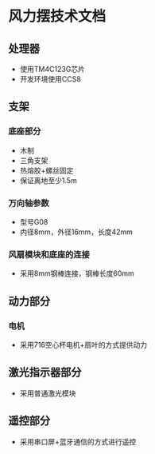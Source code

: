 # 风力摆技术文档
## 处理器
* 使用TM4C123G芯片
* 开发环境使用CCS8
## 支架
### 底座部分
* 木制
* 三角支架
* 热熔胶+螺丝固定
* 保证离地至少1.5m
### 万向轴参数
* 型号G08
* 内径8mm，外径16mm，长度42mm
### 风扇模块和底座的连接
* 采用8mm钢棒连接，钢棒长度60mm
## 动力部分
### 电机
* 采用716空心杯电机+扇叶的方式提供动力
## 激光指示器部分
* 采用普通激光模块
## 遥控部分
* 采用串口屏+蓝牙通信的方式进行遥控
